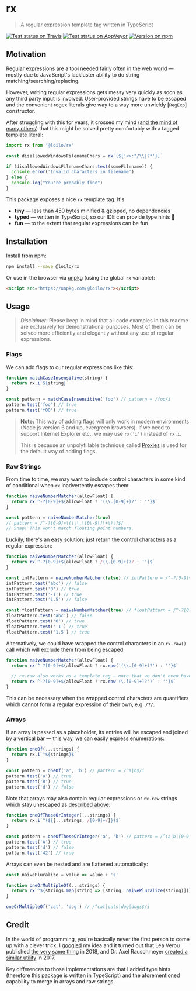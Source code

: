 # rx

> A regular expression template tag written in TypeScript

[![Test status on Travis](https://badgen.net/travis/loilo/rx?label=Linux&icon=travis)](https://travis-ci.org/loilo/rx)
[![Test status on AppVeyor](https://badgen.net/appveyor/ci/loilo/rx?label=Windows&icon=appveyor)](https://ci.appveyor.com/project/loilo/rx)
[![Version on npm](https://badgen.net/npm/v/@loilo/rx)](https://www.npmjs.com/package/@loilo/rx)

## Motivation

Regular expressions are a tool needed fairly often in the web world — mostly due to JavaScript's lackluster ability to do string matching/searching/replacing.

However, writing regular expressions gets messy very quickly as soon as any third party input is involved. User-provided strings have to be escaped and the convenient regex literals give way to a way more unwieldy [`RegExp`] constructor.

After struggling with this for years, it crossed my mind ([and the mind of many others](#credit)) that this might be solved pretty comfortably with a tagged template literal:

```ts
import rx from '@loilo/rx'

const disallowedWindowsFilenameChars = rx`[${'<>:"/\\|?*'}]`

if (disallowedWindowsFilenameChars.test(someFilename)) {
  console.error('Invalid characters in filename')
} else {
  console.log("You're probably fine")
}
```

This package exposes a nice `rx` template tag. It's

- **tiny** — less than 450 bytes minified & gzipped, no dependencies
- **typed** — written in TypeScript, so our IDE can provide type hints 🎉
- **fun** — to the extent that regular expressions can be fun

## Installation

Install from npm:

```bash
npm install --save @loilo/rx
```

Or use in the browser via [unpkg](https://unpkg.com) (using the global `rx` variable):

```html
<script src="https://unpkg.com/@loilo/rx"></script>
```

## Usage

> _Disclaimer:_ Please keep in mind that all code examples in this readme are exclusively for demonstrational purposes. Most of them can be solved more efficiently and elegantly without any use of regular expressions.

### Flags

We can add flags to our regular expressions like this:

```js
function matchCaseInsensitive(string) {
  return rx.i`${string}`
}

const pattern = matchCaseInsensitive('foo') // pattern = /foo/i
pattern.test('foo') // true
pattern.test('fOO') // true
```

> **Note:** This way of adding flags will only work in modern environments (Node.js version 6 and up, evergreen browsers). If we need to support Internet Explorer etc., we may use `rx('i')` instead of `rx.i`.
>
> This is because an unpolyfillable technique called [Proxies](https://developer.mozilla.org/en-US/docs/Web/JavaScript/Reference/Global_Objects/Proxy) is used for the default way of adding flags.

### Raw Strings

From time to time, we may want to include control characters in some kind of conditional when `rx` inadvertently escapes them:

```js
function naiveNumberMatcher(allowFloat) {
  return rx`^-?[0-9]+${allowFloat ? '(\\.[0-9]+)?' : ''}$`
}

const pattern = naiveNumberMatcher(true)
// pattern = /^-?[0-9]+\(\\\.\[0\-9\]\+\)\?$/
// Snap! This won't match floating point numbers.
```

Luckily, there's an easy solution: just return the control characters as a regular expression:

```js
function naiveNumberMatcher(allowFloat) {
  return rx`^-?[0-9]+${allowFloat ? /(\.[0-9]+)?/ : ''}$`
}

const intPattern = naiveNumberMatcher(false) // intPattern = /^-?[0-9]+$/
intPattern.test('abc') // false
intPattern.test('0') // true
intPattern.test('-1') // true
intPattern.test('1.5') // false

const floatPattern = naiveNumberMatcher(true) // floatPattern = /^-?[0-9]+(\.[0-9]+)?$/
floatPattern.test('abc') // false
floatPattern.test('0') // true
floatPattern.test('-1') // true
floatPattern.test('1.5') // true
```

Alternatively, we could have wrapped the control characters in an `rx.raw()` call which will exclude them from being escaped:

```js
function naiveNumberMatcher(allowFloat) {
  return rx`^-?[0-9]+${allowFloat ? rx.raw('(\\.[0-9]+)?') : ''}$`

  // rx.raw also works as a template tag — note that we don't even have to double-escape the "." wildcard:
  return rx`^-?[0-9]+${allowFloat ? rx.raw`(\.[0-9]+)?')` : ''}$`
}
```

This can be necessary when the wrapped control characters are quantifiers which cannot form a regular expression of their own, e.g. `/?/`.

### Arrays

If an array is passed as a placeholder, its entries will be escaped and joined by a vertical bar — this way, we can easily express enumerations:

```js
function oneOf(...strings) {
  return rx.i`^${strings}$`
}

const pattern = oneOf('a', 'b') // pattern = /^a|b$/i
pattern.test('a') // true
pattern.test('B') // true
pattern.test('d') // false
```

Note that arrays may also contain regular expressions or `rx.raw` strings which stay unescaped as [described above](#raw-strings):

```js
function oneOfTheseOrInteger(...strings) {
  return rx.i`^(${[...strings, /[0-9]+/]})$`
}

const pattern = oneOfTheseOrInteger('a', 'b') // pattern = /^(a|b|[0-9]+)$/i
pattern.test('A') // true
pattern.test('d') // false
pattern.test('42') // true
```

Arrays can even be nested and are flattened automatically:

```js
const naivePluralize = value => value + 's'

function oneOrMultipleOf(...strings) {
  return rx`^${strings.map(string => [string, naivePluralize(string)])}$`
}

oneOrMultipleOf('cat', 'dog') // /^cat|cats|dog|dogs$/i
```

## Credit

In the world of programming, you're basically never the first person to come up with a clever trick. I [googled](https://www.google.com/search?q=regex+template+tag) my idea and it turned out that Lea Verou published [the very same thing](http://lea.verou.me/2018/06/easy-dynamic-regular-expressions-with-tagged-template-literals-and-proxies/) in 2018, and Dr. Axel Rauschmeyer [created a similar utility](https://2ality.com/2017/07/re-template-tag.html) in 2017.

Key differences to those implementations are that I added type hints (therefore this package is written in TypeScript) and the aforementioned capability to merge in arrays and raw strings.
